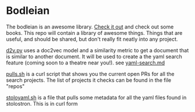 # Bodleian


The bodleian is an awesome library. [Check it out](https://www.bodleian.ox.ac.uk/home) and check out some books. This repo will contain a library of awesome things. Things that are useful, and should be shared, but don't really fit neatly into any project.  


[d2v.py](d2v.py) uses a doc2vec model and a similarity metric to get a document that is similar to another document. It will be used to create a the yaml search feature (coming soon to a theatre near you!). see [yaml-search.md](yaml-search.md)

[pulls.sh](pulls.sh) is a curl script that shows you the current open PRs for all the search projects. The list of projects it checks can be found in the file "repos"


[stoloyaml.sh](stoloyaml.sh) is a file that pulls some metadata for all the yaml files found in stolostron. This is in curl form

